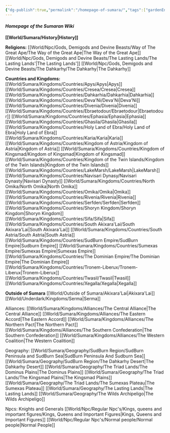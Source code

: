 ```yaml
---
{"dg-publish":true,"permalink":"/homepage-of-sumara/","tags":["gardenEntry"]}
---
```


#### ***Homepage of the Sumaran Wiki***



**[[World/Sumara/History\|History]]**


**Religions:**
[[World/Npc/Gods, Demigods and Devine Beasts/Way of The Great Ape/The Way of the Great Ape\|The Way of the Great Ape]]
[[World/Npc/Gods, Demigods and Devine Beasts/The Lasting Lands/The Lasting Lands'\|The Lasting Lands']]
[[World/Npc/Gods, Demigods and Devine Beasts/The Dahkarhy/The Dahkarhy\|The Dahkarhy]]



**Countries and Kingdoms:**
[[World/Sumara/Kingdoms/Countries/Apys/Apys\|Apys]]
[[World/Sumara/Kingdoms/Countries/Cresea/Cresea\|Cresea]]
[[World/Sumara/Kingdoms/Countries/Dahkarhia/Dahkarhia\|Dahkarhia]]
[[World/Sumara/Kingdoms/Countries/Deva'Ni/Deva'Ni\|Deva'Ni]]
[[World/Sumara/Kingdoms/Countries/Divenia/Divenia\|Divenia]]
[[World/Sumara/Kingdoms/Countries/Ebraetodour/Ebraetodour\|Ebraetodour]]
[[World/Sumara/Kingdoms/Countries/Ephasia/Ephasia\|Ephasia]]
[[World/Sumara/Kingdoms/Countries/Ghasila/Ghasila\|Ghasila]]
[[World/Sumara/Kingdoms/Countries/Holy Land of Ebra/Holy Land of Ebra\|Holy Land of Ebra]]
[[World/Sumara/Kingdoms/Countries/Karia/Karia\|Karia]]
[[World/Sumara/Kingdoms/Countries/Kingdom of Astria/Kingdom of Astria\|Kingdom of Astria]]
[[World/Sumara/Kingdoms/Countries/Kingdom of Kingsmad/Kingdom of Kingsmad\|Kingdom of Kingsmad]]
[[World/Sumara/Kingdoms/Countries/Kingdom of the Twin Islands/Kingdom of the Twin Islands\|Kingdom of the Twin Islands]]
[[World/Sumara/Kingdoms/Countries/LakeMarsh/LakeMarsh\|LakeMarsh]]
[[World/Sumara/Kingdoms/Countries/Navisari Dynasy/Navisari Dynasty\|Navisari Dynasty]]
[[World/Sumara/Kingdoms/Countries/North Omika/North Omika\|North Omika]]
[[World/Sumara/Kingdoms/Countries/Omika/Omika\|Omika]]
[[World/Sumara/Kingdoms/Countries/Rivenia/Rivenia\|Rivenia]]
[[World/Sumara/Kingdoms/Countries/Serfden/Serfden\|Serfden]]
[[World/Sumara/Kingdoms/Countries/Shoryn Kingdom/Shoryn Kingdom\|Shoryn Kingdom]]
[[World/Sumara/Kingdoms/Countries/Sifa/Sifa\|Sifa]]
[[World/Sumara/Kingdoms/Countries/South Akixara'Lai/South Akixara'Lai\|South Akixara'Lai]]
[[World/Sumara/Kingdoms/Countries/South Astria/South Astria\|South Astria]]
[[World/Sumara/Kingdoms/Countries/SudBurn Empire/SudBurn Empire\|Sudburn Empire]]
[[World/Sumara/Kingdoms/Countries/Sumexas Empire/Sumexas Empire\|Sumexas Empire]]
[[World/Sumara/Kingdoms/Countries/The Dominian Empire/The Dominian Empire\|The Dominian Empire]]
[[World/Sumara/Kingdoms/Countries/Tronem-Liberux/Tronem-Liberux\|Tronem-Liberux]]
[[World/Sumara/Kingdoms/Countries/Twasil/Twasil\|Twasil]]
[[World/Sumara/Kingdoms/Countries/Xegalla/Xegalla\|Xegalla]]

**Outside of Sumara**
[[World/Outside of Sumara/Akixara'Lai\|Akixara'Lai]]
[[World/Underdark/Kingdoms/Serma\|Serma]]

Alliances:
[[World/Sumara/Kingdoms/Alliances/The Central Alliance\|The Central Alliance]]
[[World/Sumara/Kingdoms/Alliances/The Eastern Accord\|The Eastern Accord]]
[[World/Sumara/Kingdoms/Alliances/The Northern Pact\|The Northern Pact]]
[[World/Sumara/Kingdoms/Alliances/The Southern Confederation\|The Southern Confederation]]
[[World/Sumara/Kingdoms/Alliances/The Western Coalition\|The Western Coalition]]



Geography:
[[World/Sumara/Geography/SudBurn Region/SudBurn Peninsula and SudBurn Sea\|SudBurn Peninsula And Sudburn Sea]]
[[World/Sumara/Geography/SudBurn Region/The Dahkarhy Desert\|The Dahkarhy Desert]]
[[World/Sumara/Geography/The Triad Lands/The Dominus Plains\|The Dominus Plains]]
[[World/Sumara/Geography/The Triad Lands/The Kingsmad Plains\|The Kingsmad Plains]]
[[World/Sumara/Geography/The Triad Lands/The Sumexas Plateau\|The Sumexas Plateau]]
[[World/Sumara/Geography/The Lasting Lands\|The Lasting Lands]]
[[World/Sumara/Geography/The Wilds Archipeligo\|The Wilds Archipeligo]]



Npcs:
Knights and Generals
[[World/Npc/Regular Npc's/Kings, queens and important figures/Kings, Queens and Important Figures\|Kings, Queens and Important Figures]]
[[World/Npc/Regular Npc's/Normal people/Normal people\|Normal People]]